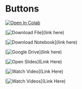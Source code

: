 # Buttons

[![Open In Colab](https://colab.research.google.com/assets/colab-badge.svg)](https://colab.research.google.com/github/christianfjung/Node-Pro/blob/master/week1)





[![Download File](https://files.christianfjung.com/buttons/DownloadFile.svg)](link here)





[![Download Notebook](https://files.christianfjung.com/buttons/DownloadIpynb.svg)](link here)



[![Google Drive](https://files.christianfjung.com/buttons/googleDrive.svg)](link here)



[![Open Slides](https://files.christianfjung.com/buttons/googleSlides.svg)](Link Here)



[![Watch Video](https://files.christianfjung.com/buttons/watchVideo.svg)](Link Here)



[![Watch Videos](https://files.christianfjung.com/buttons/watchVideos.svg)](Link Here)





